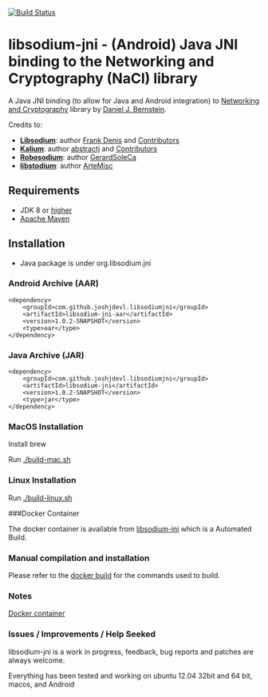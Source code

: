 [![Build Status](https://travis-ci.org/joshjdevl/libsodium-jni.svg)](https://travis-ci.org/joshjdevl/libsodium-jni.svg)

# libsodium-jni - (Android) Java JNI binding to the Networking and Cryptography (NaCl) library 

A Java JNI binding (to allow for Java and Android integration) to [Networking and Cryptography](http://nacl.cr.yp.to/) library by [Daniel J. Bernstein](http://cr.yp.to/djb.html).

Credits to:
* [**Libsodium**](https://github.com/jedisct1/libsodium): author [Frank Denis](https://github.com/jedisct1) and [Contributors](https://github.com/jedisct1/libsodium/graphs/contributors)
* [**Kalium**](https://github.com/abstractj/kalium): author [abstractj](https://github.com/abstractj) and [Contributors](https://github.com/abstractj/kalium/graphs/contributors)
* [**Robosodium**](https://github.com/GerardSoleCa/Robosodium): author [GerardSoleCa](https://github.com/GerardSoleCa)
* [**libstodium**](https://github.com/ArteMisc/libstodium): author [ArteMisc](https://github.com/ArteMisc)


## Requirements

* JDK 8 or [higher](http://www.oracle.com/technetwork/java/javase/downloads/index.html)
* [Apache Maven](http://maven.apache.org/guides/getting-started/)

## Installation 

* Java package is under org.libsodium.jni

### Android Archive (AAR)
    <dependency>
        <groupId>com.github.joshjdevl.libsodiumjni</groupId>
        <artifactId>libsodium-jni-aar</artifactId>
        <version>1.0.2-SNAPSHOT</version>
        <type>aar</type>
    </dependency>

### Java Archive (JAR)

    <dependency>
        <groupId>com.github.joshjdevl.libsodiumjni</groupId>
        <artifactId>libsodium-jni</artifactId>
        <version>1.0.2-SNAPSHOT</version>
        <type>jar</type>
    </dependency>

### MacOS Installation

Install brew

Run [./build-mac.sh](build-mac.sh)

### Linux Installation

Run [./build-linux.sh](build-linux.sh)

###Docker Container

The docker container is available from [libsodium-jni](https://hub.docker.com/r/joshjdevl/libsodium-jni/) which is a Automated Build.

### Manual compilation and installation

Please refer to the [docker build](https://github.com/joshjdevl/libsodium-jni/blob/master/Dockerfile) for the commands used to build.
   
### Notes

[Docker container](https://hub.docker.com/r/joshjdevl/libsodium-jni/)


### Issues / Improvements / Help Seeked

libsodium-jni is a work in progress, feedback, bug reports and patches are always welcome.

Everything has been tested and working on ubuntu 12.04 32bit and 64 bit, macos, and Android

